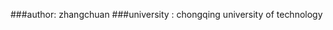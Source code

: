 <!-- 
	==================
	前端学习网站
	==================
 -->
 ###author: zhangchuan
 ###university : chongqing university of technology